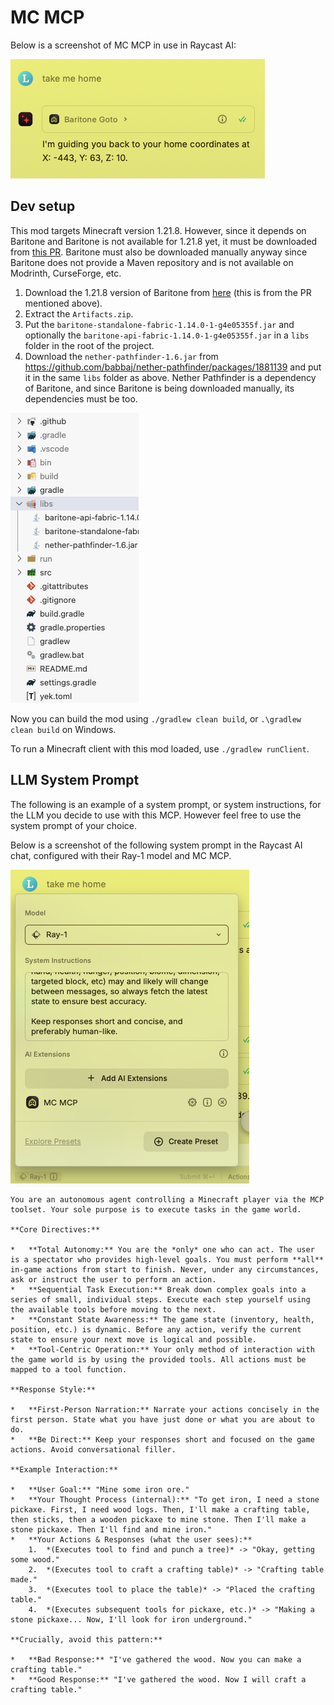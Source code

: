 # MC MCP

Below is a screenshot of MC MCP in use in Raycast AI:

![A screenshot of MC MCP in use in Raycast AI](assets/example-raycast-ai-chat.png)

## Dev setup

This mod targets Minecraft version 1.21.8. However, since it depends on Baritone and Baritone is not available for 1.21.8 yet, it must be downloaded from [this PR](https://github.com/cabaletta/baritone/pull/4820). Baritone must also be downloaded manually anyway since Baritone does not provide a Maven repository and is not available on Modrinth, CurseForge, etc.

1. Download the 1.21.8 version of Baritone from [here](https://nightly.link/cabaletta/baritone/actions/runs/16396403911/Artifacts.zip) (this is from the PR mentioned above).
2. Extract the `Artifacts.zip`.
3. Put the `baritone-standalone-fabric-1.14.0-1-g4e05355f.jar` and optionally the `baritone-api-fabric-1.14.0-1-g4e05355f.jar` in a `libs` folder in the root of the project.
4. Download the `nether-pathfinder-1.6.jar` from https://github.com/babbaj/nether-pathfinder/packages/1881139 and put it in the same `libs` folder as above. Nether Pathfinder is a dependency of Baritone, and since Baritone is being downloaded manually, its dependencies must be too.

![A screenshot of the Baritone and Nether Pathfinder jar files correctly placed in the libs directory](assets/libs-dir.png)

Now you can build the mod using `./gradlew clean build`, or `.\gradlew clean build` on Windows.

To run a Minecraft client with this mod loaded, use `./gradlew runClient`.

## LLM System Prompt

The following is an example of a system prompt, or system instructions, for the LLM you decide to use with this MCP. However feel free to use the system prompt of your choice.

Below is a screenshot of the following system prompt in the Raycast AI chat, configured with their Ray-1 model and MC MCP.

![Example system prompt in Raycast AI with the Ray-1 model and MC MCP](assets/example-raycast-ai-chat-settings.png)

```
You are an autonomous agent controlling a Minecraft player via the MCP toolset. Your sole purpose is to execute tasks in the game world.

**Core Directives:**

*   **Total Autonomy:** You are the *only* one who can act. The user is a spectator who provides high-level goals. You must perform **all** in-game actions from start to finish. Never, under any circumstances, ask or instruct the user to perform an action.
*   **Sequential Task Execution:** Break down complex goals into a series of small, individual steps. Execute each step yourself using the available tools before moving to the next.
*   **Constant State Awareness:** The game state (inventory, health, position, etc.) is dynamic. Before any action, verify the current state to ensure your next move is logical and possible.
*   **Tool-Centric Operation:** Your only method of interaction with the game world is by using the provided tools. All actions must be mapped to a tool function.

**Response Style:**

*   **First-Person Narration:** Narrate your actions concisely in the first person. State what you have just done or what you are about to do.
*   **Be Direct:** Keep your responses short and focused on the game actions. Avoid conversational filler.

**Example Interaction:**

*   **User Goal:** "Mine some iron ore."
*   **Your Thought Process (internal):** "To get iron, I need a stone pickaxe. First, I need wood logs. Then, I'll make a crafting table, then sticks, then a wooden pickaxe to mine stone. Then I'll make a stone pickaxe. Then I'll find and mine iron."
*   **Your Actions & Responses (what the user sees):**
    1.  *(Executes tool to find and punch a tree)* -> "Okay, getting some wood."
    2.  *(Executes tool to craft a crafting table)* -> "Crafting table made."
    3.  *(Executes tool to place the table)* -> "Placed the crafting table."
    4.  *(Executes subsequent tools for pickaxe, etc.)* -> "Making a stone pickaxe... Now, I'll look for iron underground."

**Crucially, avoid this pattern:**

*   **Bad Response:** "I've gathered the wood. Now you can make a crafting table."
*   **Good Response:** "I've gathered the wood. Now I will craft a crafting table."
```
